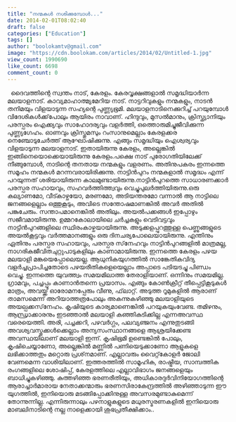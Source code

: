 ```yaml
---
title: "നന്മകള്‍ നശിക്കുമ്പോള്‍..."
date: 2014-02-01T08:02:40
draft: false
categories: ["Education"]
tags: []
author: "boolokamtv@gmail.com"
image: "https://cdn.boolokam.com/articles/2014/02/Untitled-1.jpg"
view_count: 1990690
like_count: 6698
comment_count: 0
---
```


&nbsp; ദൈവത്തിന്റെ സ്വന്തം നാട്, കേരളം. കേരവൃക്ഷങ്ങളാല്‍ സമൃദ്ധിയാര്‍ന്ന മലയാളനാട്. കാവ്യമാഹാത്മ്യമേറിയ നാട്. നാട്ടറിവുകളും നന്മകളും, നാടന്‍ തനിമയും വിളയാടുന്ന സഹ്യന്റെ പുണ്ണ്യഭൂമി. മലയാളനാടിനെക്കുറിച്ച് പറയുമ്പോള്‍ വിദേശികള്‍ക്ക്‌പോലും ആയിരം നാവാണ്. ഹിന്ദുവും, മുസല്‍മാനും, ക്രിസ്ത്യാനിയും പരസ്പരം ഐക്ക്യവും സാഹോദര്യവും വളര്‍ത്തി, ഒത്തൊരുമിച്ചുജീവിക്കുന്ന പുണ്ണ്യഗേഹം. ഓണവും ക്രിസ്തുമസും റംസാനുമെല്ലാം കേരളക്കര നെഞ്ചോടുചേര്‍ത്ത് ആഘോഷിക്കുന്നു. എങ്ങും സമൃദ്ധിയും ഐശ്വര്യവും വിളയാടുന്ന മലയാളനാട്. ഇതായിരുന്നു കേരളം, അല്ലെങ്കില്‍ ഇങ്ങിനെയൊക്കെയായിരുന്നു കേരളം.പക്ഷെ നാട് പുരോഗതിയിലേക്ക് നീങ്ങുമ്പോള്‍, നാടിന്റെ തനതായ നന്മകളും വളരണം. അതിനുപകരം ഇന്നത്തെ സമൂഹം നന്മകള്‍ മറന്നവരായിരിക്കുന്നു. നാട്ടിന്‍പുറം നന്മകളാല്‍ സമൃദ്ധം എന്ന് പറയുന്നത് ശരിയായിരുന്ന കാലമുണ്ടായിരുന്നു.നാട്ടിന്‍പുറത്തെ സാധാരണക്കാര്‍ പരസ്പര സഹായവും, സഹവര്‍ത്തിത്ത്വവും വെച്ചുപുലര്‍ത്തിയിരുന്നു.ഒരു കല്യാണമോ, വീട്കാഴ്ചയോ, മരണമോ, അടിയന്തരമോ വന്നാല്‍ ആ നാട്ടിലെ ജനങ്ങളെല്ലാം ഒത്തുകൂടും, അവിടെ സന്തോഷമാണങ്കില്‍ അവര്‍ അതില്‍ പങ്കുചേരും. സന്താപമാനെങ്കില്‍ അതിലും. അയല്‍പക്കങ്ങള്‍ ഇപ്പോഴും സജീവമായിരുന്നു. ഉമ്മറകോലായിലെ ചര്‍ച്ചകളും വെടിവട്ടവും നാട്ടിന്‍പുറങ്ങളിലെ സ്ഥിരംകാഴ്ചയായിരുന്നു. അടുക്കളപ്പുറത്തുള്ള പെണ്ണുങ്ങളുടെ അയല്‍കൂട്ടവും വര്‍ത്തമാനങ്ങളും ഒരു ദിനചര്യപോലെയായിരുന്നു. എന്തിനും ഏതിനും പരസ്പര സഹായവും, പരസ്പര സ്‌നേഹവും നാട്ടിന്‍പുറങ്ങളില്‍ മാത്രമല്ല, നാഗരികജീവിതചുറ്റുപാടുകളിലും കാണാമായിരുന്നു. ഇന്നത്തെ കേരളം പഴയ മലയാളി മങ്കയെപ്പോലെയല്ല. ആധുനികയുഗത്തില്‍ സാങ്കേതികവിദ്യ വളര്‍ച്ചപ്രാപിച്ചതോടെ പഴയരീതികളെയെല്ലാം അപ്പാടെ പടിയടച്ചു പിണ്ഡം വെച്ചു. ഇന്നത്തെ യുവത്ത്വം സമയമിലാത്ത തേരാളിയാണ്. ഒന്നിനും സമയമില്ല. ഗ്രാമവും, പച്ചപ്പും കാണാന്‍തന്നെ പ്രയാസം. എങ്ങും കോണ്‍ക്രീറ്റ് തീപ്പെട്ടികൂടുകള്‍ മാത്രം, അവയ്ക്ക് ഓരോമനപ്പേരും വീണു, ഫ്‌ലാറ്റ്. അടുത്ത റൂമുകളില്‍ ആരാണ് താമസമെന്ന് അറിയാത്തത്രപോലും അകന്നുകഴിഞ്ഞു മലയാളിയുടെ അയല്പക്കസ്‌നേഹം. കൃഷിയുടെ കാര്യമാണെങ്കില്‍ പറയുകയുംവേണ്ട. തമിഴനും, ആന്ധ്രാക്കാരനും ഇടഞ്ഞാല്‍ മലയാളി കഞ്ഞികുടിക്കില്ല എന്നഅവസ്ഥ വരെയെത്തി. അരി, പച്ചക്കറി, പഴവര്‍ഗ്ഗം, പലവ്യഞ്ജനം എന്നുതുടങ്ങി അവശ്യവസ്തുക്കള്‍ക്കെല്ലാം അന്യസംസ്ഥാനങ്ങളെ ആശ്രയിക്കേണ്ട അവസ്ഥയിലാണ് മലയാളി ഇന്ന്. കൃഷിഭൂമി ഉണ്ടെങ്കില്‍ പോലും, കൃഷിചെയ്യാണോ, അല്ലെങ്കില്‍ മണ്ണില്‍ പണിയെടുക്കാണോ ആളുകളെ ലഭിക്കാത്തതും മറ്റൊരു പ്രശ്‌നമാണ്. എല്ലാവരും വൈറ്റ്‌കോളര്‍ ജോലി വേണമെന്ന വാശിയിലാണ്. ഇത്തരത്തില്‍ സാമൂഹിക, രാഷ്ട്രീയ, സാമ്പത്തിക രംഗങ്ങളിലെ ശോഷിപ്പ്, കേരളത്തിലെ എല്ലാവിഭാഗം ജനങ്ങളെയും ബാധിച്ചുകഴിഞ്ഞു. കുത്തഴിഞ്ഞ ഭരണരീതിയും, അധികാരദുര്‍വിനിയോഗത്തിന്റെ ആരാച്ചാര്‍മാരായ നേതാക്കന്മാരും ഭരണസിരാകേന്ദ്രത്തില്‍ അഴിഞ്ഞാടുന്ന ഈ യുഗത്തില്‍, ഇനിയൊരു മടങ്ങിപ്പോക്കിനുള്ള അവസരമുണ്ടാകുമെന്ന് തോന്നുന്നില്ല. എന്നിരുന്നാലും പഴനാളുകളുടെ മധുരസ്മരണകളില്‍ ഇനിയൊരു മാബലിനാടിന്റെ നല്ല നാളെക്കായി ശുഭപ്രതീക്ഷിക്കാം..
